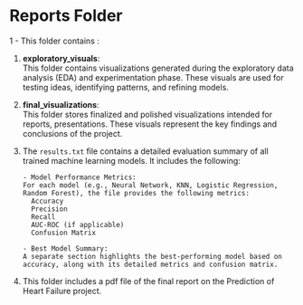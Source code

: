 # Reports Folder

1 - This folder contains :

1. **exploratory_visuals**:  
   This folder contains visualizations generated during the exploratory data analysis (EDA) and experimentation phase. These visuals are used for testing ideas, identifying patterns, and refining models.

2. **final_visualizations**:  
   This folder stores finalized and polished visualizations intended for reports, presentations. These visuals represent the key findings and conclusions of the project.

3. The `results.txt` file contains a detailed evaluation summary of all trained machine learning models. It includes the following:
      ```
    - Model Performance Metrics:
      For each model (e.g., Neural Network, KNN, Logistic Regression, Random Forest), the file provides the following metrics:
        Accuracy
        Precision
        Recall
        AUC-ROC (if applicable)
        Confusion Matrix

    - Best Model Summary:
      A separate section highlights the best-performing model based on accuracy, along with its detailed metrics and confusion matrix.
      ```

4. This folder includes a pdf file of the final report on the Prediction of Heart Failure project.


